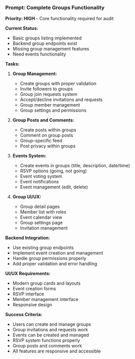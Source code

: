 ### Prompt: Complete Groups Functionality

**Priority: HIGH** - Core functionality required for audit

**Current Status:**
- Basic groups listing implemented
- Backend group endpoints exist
- Missing group management features
- Need events functionality

**Tasks:**
1. **Group Management:**
   - Create groups with proper validation
   - Invite followers to groups
   - Group join requests system
   - Accept/decline invitations and requests
   - Group member management
   - Group settings and permissions

2. **Group Posts and Comments:**
   - Create posts within groups
   - Comment on group posts
   - Group-specific feed
   - Post privacy within groups

3. **Events System:**
   - Create events in groups (title, description, date/time)
   - RSVP options (going, not going)
   - Event voting system
   - Event notifications
   - Event management (edit, delete)

4. **Group UI/UX:**
   - Group detail pages
   - Member list with roles
   - Event calendar view
   - Group settings page
   - Invitation management

**Backend Integration:**
- Use existing group endpoints
- Implement event creation and management
- Handle group permissions properly
- Add proper validation and error handling

**UI/UX Requirements:**
- Modern group cards and layouts
- Event creation forms
- RSVP interface
- Member management interface
- Responsive design

**Success Criteria:**
- Users can create and manage groups
- Group invitations and requests work
- Events can be created and managed
- RSVP system functions properly
- Group posts and comments work
- All features are responsive and accessible
